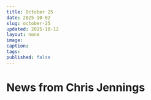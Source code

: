 ```yaml
---
title: October 25
date: 2025-10-02
slug: october-25
updated: 2025-10-12
layout: none
image:
caption:
tags:
published: false
---
```

# News from Chris Jennings
